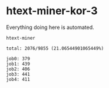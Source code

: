 # htext-miner-kor-3

Everything doing here is automated.

```
htext-miner

total: 2076/9855 (21.06544901065449%)

job0: 379
job1: 439
job2: 406
job3: 441
job4: 411
```